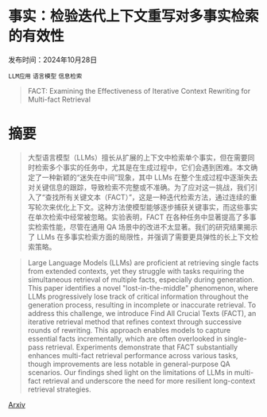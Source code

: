 # 事实：检验迭代上下文重写对多事实检索的有效性

发布时间：2024年10月28日

`LLM应用` `语言模型` `信息检索`

> FACT: Examining the Effectiveness of Iterative Context Rewriting for Multi-fact Retrieval

# 摘要

> 大型语言模型（LLMs）擅长从扩展的上下文中检索单个事实，但在需要同时检索多个事实的任务中，尤其是在生成过程中，它们会遇到困难。本文确定了一种新颖的“迷失在中间”现象，其中 LLMs 在整个生成过程中逐渐失去对关键信息的跟踪，导致检索不完整或不准确。为了应对这一挑战，我们引入了“查找所有关键文本（FACT）”，这是一种迭代检索方法，通过连续的重写轮次来优化上下文。这种方法使模型能够逐步捕获关键事实，而这些事实在单次检索中经常被忽略。实验表明，FACT 在各种任务中显著提高了多事实检索性能，尽管在通用 QA 场景中的改进不太显著。我们的研究结果揭示了 LLMs 在多事实检索方面的局限性，并强调了需要更具弹性的长上下文检索策略。

> Large Language Models (LLMs) are proficient at retrieving single facts from extended contexts, yet they struggle with tasks requiring the simultaneous retrieval of multiple facts, especially during generation. This paper identifies a novel "lost-in-the-middle" phenomenon, where LLMs progressively lose track of critical information throughout the generation process, resulting in incomplete or inaccurate retrieval. To address this challenge, we introduce Find All Crucial Texts (FACT), an iterative retrieval method that refines context through successive rounds of rewriting. This approach enables models to capture essential facts incrementally, which are often overlooked in single-pass retrieval. Experiments demonstrate that FACT substantially enhances multi-fact retrieval performance across various tasks, though improvements are less notable in general-purpose QA scenarios. Our findings shed light on the limitations of LLMs in multi-fact retrieval and underscore the need for more resilient long-context retrieval strategies.

[Arxiv](https://arxiv.org/abs/2410.21012)